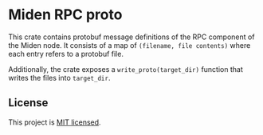 # Miden RPC proto

This crate contains protobuf message definitions of the RPC component of the Miden node.
It consists of a map of `(filename, file contents)` where each entry refers to a protobuf file.

Additionally, the crate exposes a `write_proto(target_dir)` function that writes the files into `target_dir`.

## License
This project is [MIT licensed](../../LICENSE).
